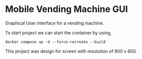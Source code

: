 # Mobile Vending Machine GUI

Graphical User Interface for a vending machine.

To start project we can start the container by using,
```
docker compose up -d --force-recreate --build
```

This project was design for screen with resolution of 900 x 600.